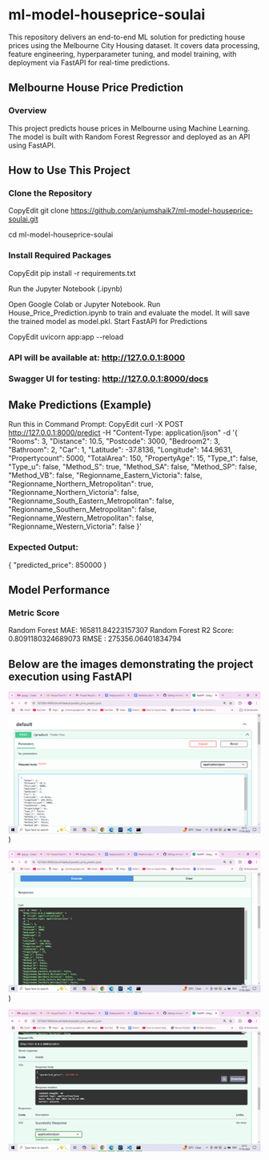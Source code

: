 # ml-model-houseprice-soulai
This repository delivers an end-to-end ML solution for predicting house prices using the Melbourne City Housing dataset. It covers data processing, feature engineering, hyperparameter tuning, and model training, with deployment via FastAPI for real-time predictions.

## Melbourne House Price Prediction
### Overview
This project predicts house prices in Melbourne using Machine Learning. The model is built with Random Forest Regressor and deployed as an API using FastAPI.

## How to Use This Project
### Clone the Repository
CopyEdit
git clone https://github.com/anjumshaik7/ml-model-houseprice-soulai.git 

cd ml-model-houseprice-soulai

### Install Required Packages
CopyEdit
pip install -r requirements.txt

Run the Jupyter Notebook (.ipynb)

Open Google Colab or Jupyter Notebook.
Run House_Price_Prediction.ipynb to train and evaluate the model.
It will save the trained model as model.pkl.
Start FastAPI for Predictions

CopyEdit
uvicorn app:app --reload

### API will be available at: http://127.0.0.1:8000
### Swagger UI for testing: http://127.0.0.1:8000/docs

## Make Predictions (Example)

Run this in Command Prompt:
CopyEdit
curl -X POST http://127.0.0.1:8000/predict -H "Content-Type: application/json" -d '{
  "Rooms": 3,
  "Distance": 10.5,
  "Postcode": 3000,
  "Bedroom2": 3,
  "Bathroom": 2,
  "Car": 1,
  "Latitude": -37.8136,
  "Longitude": 144.9631,
  "Propertycount": 5000,
  "TotalArea": 150,
  "PropertyAge": 15,
  "Type_t": false,
  "Type_u": false,
  "Method_S": true,
  "Method_SA": false,
  "Method_SP": false,
  "Method_VB": false,
  "Regionname_Eastern_Victoria": false,
  "Regionname_Northern_Metropolitan": true,
  "Regionname_Northern_Victoria": false,
  "Regionname_South_Eastern_Metropolitan": false,
  "Regionname_Southern_Metropolitan": false,
  "Regionname_Western_Metropolitan": false,
  "Regionname_Western_Victoria": false
}'

### Expected Output:


{
  "predicted_price": 850000
}

## Model Performance
### Metric	Score

Random Forest MAE: 165811.84223157307
Random Forest R2 Score: 0.8091180324689073
RMSE : 275356.06401834794

## Below are the images demonstrating the project execution using FastAPI 


![Alt Text](https://raw.githubusercontent.com/anjumshaik7/ml-model-houseprice-soulai/refs/heads/main/image.png))

![Alt Text](https://github.com/anjumshaik7/ml-model-houseprice-soulai/blob/main/image%20(1).png))

![Alt Text](https://github.com/anjumshaik7/ml-model-houseprice-soulai/blob/main/image%20(2).png)





